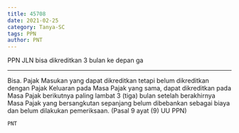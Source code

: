 ```yaml
---
title: 45708
date: 2021-02-25
category: Tanya-SC
tags: PPN
author: PNT
---
```


PPN JLN bisa dikreditkan 3 bulan ke depan ga

---

Bisa. Pajak Masukan yang dapat dikreditkan tetapi belum dikreditkan dengan Pajak Keluaran pada Masa Pajak yang sama, dapat dikreditkan pada Masa Pajak berikutnya paling lambat 3 (tiga) bulan setelah berakhirnya Masa Pajak yang bersangkutan sepanjang belum dibebankan sebagai biaya dan belum dilakukan pemeriksaan. (Pasal 9 ayat (9) UU PPN)

`PNT`
